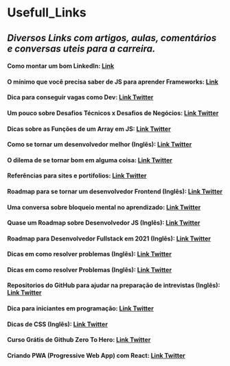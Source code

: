 # Usefull_Links
## *Diversos Links com artigos, aulas, comentários e conversas uteis para a carreira.*

#### Como montar um bom LinkedIn: [Link](https://twitter.com/devscansados/status/1346257983345479681)

#### O mínimo que você precisa saber de JS para aprender Frameworks: [Link](https://twitter.com/FelippeRegazio/status/1351336367482163202)

#### Dica para conseguir vagas como Dev: [Link Twitter](https://twitter.com/HoffmannDev/status/1349111708887953409)

#### Um pouco sobre Desafios Técnicos x Desafios de Negócios: [Link Twitter](https://twitter.com/giovannibassi/status/1357071622042247176)

#### Dicas sobre as Funções de um Array em JS: [Link Twitter](https://twitter.com/wwwbrunagon/status/1359949728390270976)

#### Como se tornar um desenvolvedor melhor (Inglês): [Link Twitter](https://twitter.com/sseraphini/status/1125758446563934208)

#### O dilema de se tornar bom em alguma coisa: [Link Twitter](https://twitter.com/startupdareal/status/1379503196985507842?s=20)

#### Referências para sites e portifolios: [Link Twitter](https://twitter.com/gldesenvolvedor/status/1375079576955727874?s=20)

#### Roadmap para se tornar um desenvolvedor Frontend (Inglês): [Link Twitter](https://twitter.com/Prathkum/status/1373876638023311360?s=20)

#### Uma conversa sobre bloqueio mental no aprendizado: [Link Twitter](https://twitter.com/WonderWanny/status/1374095131259908100?s=20)

#### Quase um Roadmap sobre Desenvolvedor JS (Inglês): [Link Twitter](https://twitter.com/JesssCarter/status/1373534432582275077?s=20)

#### Roadmap para Desenvolvedor Fullstack em 2021 (Inglês): [Link Twitter](https://twitter.com/JesssCarter/status/1372151804331397121?s=20)

#### Dicas em como resolver problemas (Inglês): [Link Twitter](https://twitter.com/madsbrodt/status/1374678693390454786?s=20)

#### Dicas em como resolver Problemas (Inglês): [Link Twitter](https://twitter.com/freeCodeCamp/status/1368200194895060992?s=20)

#### Repositorios do GitHub para ajudar na preparação de intrevistas (Inglês): [Link Twitter](https://twitter.com/sunilc_/status/1368596895304589320?s=20)

#### Dica para iniciantes em programação: [Link Twitter](https://twitter.com/_paulacr/status/1367901643304472578?s=20)

#### Dicas de CSS (Inglês): [Link Twitter](https://twitter.com/denicmarko/status/1377939325447507968?s=20)

#### Curso Grátis de Github Zero To Hero: [Link Twitter](https://twitter.com/julioarrudaC/status/1358100672424599554?s=20)

#### Criando PWA (Progressive Web App) com React: [Link Twitter](https://twitter.com/ThePracticalDev/status/1367264027093647363?s=20)
